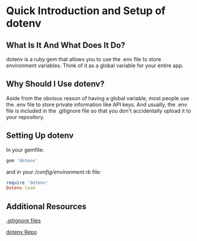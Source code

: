# Quick Introduction and Setup of dotenv

## What Is It And What Does It Do?

dotenv is a ruby gem that allows you to use the .env file to store environment variables. Think of it as a global variable for your entire app.

## Why Should I Use dotenv?

Aside from the obvious reason of having a global variable, most people use the .env file to store private information like API keys. And usually, the .env file is included in the .gitignore file so that you don't accidentally upload it to your repository.

## Setting Up dotenv

In your gemfile:
```ruby
gem 'dotenv'
```

and in your _/config/environment.rb_ file:
```ruby
require 'dotenv'
Dotenv.load
```

## Additional Resources
[.gitignore files](https://github.com/github/gitignore)

[dotenv Repo](https://github.com/bkeepers/dotenv)